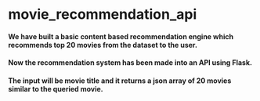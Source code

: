 #  movie_recommendation_api

#### We have built a basic content based recommendation engine which recommends top 20 movies from the dataset to the user.
#### Now the recommendation system has been made into an API using Flask.
#### The input will be movie title and it returns a json array of 20 movies similar to the queried movie.
